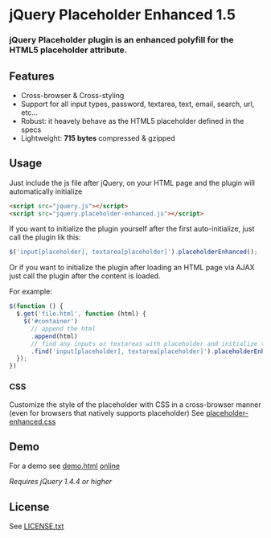# jQuery Placeholder Enhanced 1.5

### jQuery Placeholder plugin is an enhanced polyfill for the HTML5 placeholder attribute.

## Features

- Cross-browser & Cross-styling
- Support for all input types, password, textarea, text, email, search, url, etc...
- Robust: it heavely behave as the HTML5 placeholder defined in the specs
- Lightweight: **715 bytes** compressed & gzipped

## Usage

Just include the js file after jQuery, on your HTML page and the plugin will automatically initialize

```html
<script src="jquery.js"></script>
<script src="jquery.placeholder-enhanced.js"></script>
```

If you want to initialize the plugin yourself after the first auto-initialize, just call the plugin lik this:

```javascript
$('input[placeholder], textarea[placeholder]').placeholderEnhanced();
```

Or if you want to initialize the plugin after loading an HTML page via AJAX just call the plugin after the content is loaded.

For example:
```javascript
$(function () {
  $.get('file.html', function (html) {
    $('#container')
      // append the html
      .append(html)
      // find any inputs or textareas with placeholder and initialize the plugin
      .find('input[placeholder], textarea[placeholder]').placeholderEnhanced();
  });
})
```

### CSS
Customize the style of the placeholder with CSS in a cross-browser manner (even for browsers that natively supports placeholder)
See [placeholder-enhanced.css](https://github.com/dciccale/placeholder-enhanced/blob/master/css/placeholder-enhanced.css)

## Demo
For a demo see [demo.html](https://github.com/dciccale/placeholder-enhanced/blob/master/demo.html) [online](http://dciccale.github.com/placeholder-enhanced/)

*Requires jQuery 1.4.4 or higher*

## License
See [LICENSE.txt](https://raw.github.com/dciccale/placeholder-enhanced/master/LICENSE.txt)
